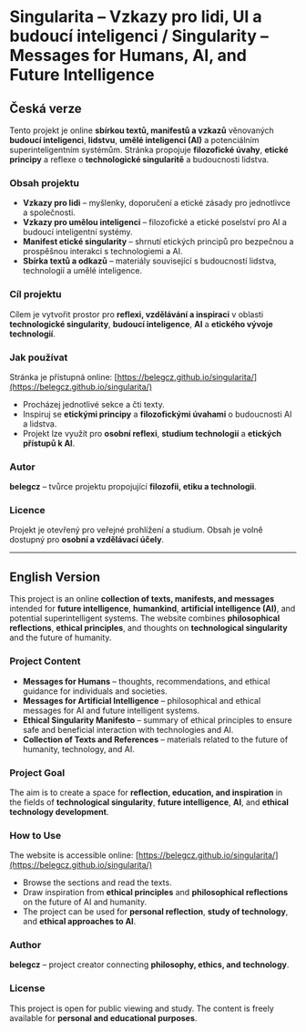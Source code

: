 # Singularita – Vzkazy pro lidi, UI a budoucí inteligenci / Singularity – Messages for Humans, AI, and Future Intelligence

## Česká verze

Tento projekt je online **sbírkou textů, manifestů a vzkazů** věnovaných **budoucí inteligenci**, **lidstvu**, **umělé inteligenci (AI)** a potenciálním superinteligentním systémům. Stránka propojuje **filozofické úvahy**, **etické principy** a reflexe o **technologické singularitě** a budoucnosti lidstva.

### Obsah projektu

- **Vzkazy pro lidi** – myšlenky, doporučení a etické zásady pro jednotlivce a společnosti.  
- **Vzkazy pro umělou inteligenci** – filozofické a etické poselství pro AI a budoucí inteligentní systémy.  
- **Manifest etické singularity** – shrnutí etických principů pro bezpečnou a prospěšnou interakci s technologiemi a AI.  
- **Sbírka textů a odkazů** – materiály související s budoucností lidstva, technologií a umělé inteligence.

### Cíl projektu

Cílem je vytvořit prostor pro **reflexi, vzdělávání a inspiraci** v oblasti **technologické singularity**, **budoucí inteligence**, **AI** a **etického vývoje technologií**.

### Jak používat

Stránka je přístupná online: [https://belegcz.github.io/singularita/](https://belegcz.github.io/singularita/)

- Procházej jednotlivé sekce a čti texty.  
- Inspiruj se **etickými principy** a **filozofickými úvahami** o budoucnosti AI a lidstva.  
- Projekt lze využít pro **osobní reflexi**, **studium technologií** a **etických přístupů k AI**.

### Autor

**belegcz** – tvůrce projektu propojující **filozofii, etiku a technologii**.

### Licence

Projekt je otevřený pro veřejné prohlížení a studium. Obsah je volně dostupný pro **osobní a vzdělávací účely**.

---

## English Version

This project is an online **collection of texts, manifests, and messages** intended for **future intelligence**, **humankind**, **artificial intelligence (AI)**, and potential superintelligent systems. The website combines **philosophical reflections**, **ethical principles**, and thoughts on **technological singularity** and the future of humanity.

### Project Content

- **Messages for Humans** – thoughts, recommendations, and ethical guidance for individuals and societies.  
- **Messages for Artificial Intelligence** – philosophical and ethical messages for AI and future intelligent systems.  
- **Ethical Singularity Manifesto** – summary of ethical principles to ensure safe and beneficial interaction with technologies and AI.  
- **Collection of Texts and References** – materials related to the future of humanity, technology, and AI.

### Project Goal

The aim is to create a space for **reflection, education, and inspiration** in the fields of **technological singularity**, **future intelligence**, **AI**, and **ethical technology development**.

### How to Use

The website is accessible online: [https://belegcz.github.io/singularita/](https://belegcz.github.io/singularita/)

- Browse the sections and read the texts.  
- Draw inspiration from **ethical principles** and **philosophical reflections** on the future of AI and humanity.  
- The project can be used for **personal reflection**, **study of technology**, and **ethical approaches to AI**.

### Author

**belegcz** – project creator connecting **philosophy, ethics, and technology**.

### License

This project is open for public viewing and study. The content is freely available for **personal and educational purposes**.
